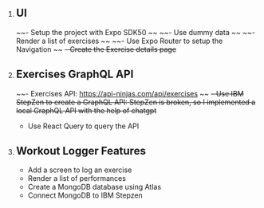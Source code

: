 1. ## UI ## 
    ~~- Setup the project with Expo SDK50 ~~
    ~~- Use dummy data ~~
    ~~- Render a list of exercises ~~
    ~~- Use Expo Router to setup the Navigation ~~
    ~~- Create the Exercise details page~~

2. ## Exercises GraphQL API ##
    ~~- Exercises API: https://api-ninjas.com/api/exercises ~~
    ~~- Use IBM StepZen to create a GraphQL API: StepZen is broken, so I implemented a local GraphQL API with the help of chatgpt~~
    - Use React Query to query the API

3. ## Workout Logger Features ##
    - Add a screen to log an exercise 
    - Render a list of performances 
    - Create a MongoDB database using Atlas 
    - Connect MongoDB to IBM Stepzen